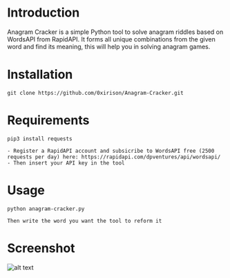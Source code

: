 # Introduction
Anagram Cracker is a simple Python tool to solve anagram riddles based on WordsAPI from RapidAPI. It forms all unique combinations from the given word and find its meaning, this will help you in solving anagram games.

# Installation
```
git clone https://github.com/0xirison/Anagram-Cracker.git
```

# Requirements 
```
pip3 install requests
```
```
- Register a RapidAPI account and subsicribe to WordsAPI free (2500 requests per day) here: https://rapidapi.com/dpventures/api/wordsapi/
- Then insert your API key in the tool
```

# Usage
```
python anagram-cracker.py
```
```
Then write the word you want the tool to reform it
```

# Screenshot
![alt text](https://i.postimg.cc/9QC5shD9/anagram.png)

